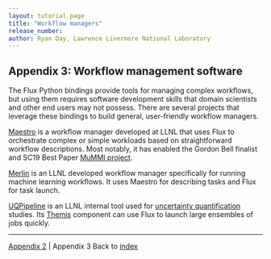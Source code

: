 ```yaml
---
layout: tutorial_page
title: "Workflow managers"
release_number:
author: Ryan Day, Lawrence Livermore National Laboratory
---
```


## Appendix 3: Workflow management software
The Flux Python bindings provide tools for managing complex workflows, but using them requires software development skills that domain scientists and other end users may not possess. There are several projects that leverage these bindings to build general, user-friendly workflow managers.

[Maestro](https://github.com/LLNL/maestrowf) is a workflow manager developed at LLNL that uses Flux to orchestrate complex or simple workloads based on straightforward workflow descriptions. Most notably, it has enabled the Gordon Bell finalist and SC19 Best Paper [MuMMI project](https://dl.acm.org/doi/10.1145/3295500.3356197).

[Merlin](https://github.com/LLNL/merlin) is an LLNL developed workflow manager specifically for running machine learning workflows. It uses Maestro for describing tasks and Flux for task launch.

[UQPipeline](https://lc.llnl.gov/uqp/docs/index.html) is an LLNL internal tool used for [uncertainty quantification](https://wci.llnl.gov/simulation/computer-codes/uncertainty-quantification) studies. Its [Themis](https://lc.llnl.gov/uqp/docs/themis/index.html) component can use Flux to launch large ensembles of jobs quickly.

---
[Appendix 2](/flux/appendix2) | Appendix 3
Back to [index](/flux/index)
